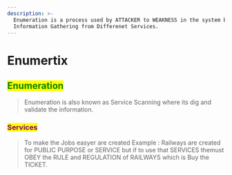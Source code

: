 ```yaml
---
description: >-
  Enumeration is a process used by ATTACKER to WEAKNESS in the system by
  Information Gathering from Differenet Services.
---
```


# Enumertix

## <mark style="color:green;">Enumeration</mark>

> Enumeration is also known as Service Scanning where its dig and validate the information.

### <mark style="color:purple;">Services</mark>

> To make the Jobs easyer are created Example : Railways are created for PUBLIC PURPOSE or SERVICE but if to use that SERVICES themust OBEY the RULE and REGULATION of RAILWAYS which is Buy the TICKET.
